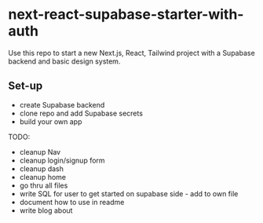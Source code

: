 # next-react-supabase-starter-with-auth
Use this repo to start a new Next.js, React, Tailwind project with a Supabase backend and basic design system. 

## Set-up
- create Supabase backend
- clone repo and add Supabase secrets
- build your own app


TODO: 
- cleanup Nav 
- cleanup login/signup form 
- cleanup dash 
- cleanup home
- go thru all files
- write SQL for user to get started on supabase side - add to own file
- document how to use in readme
- write blog about